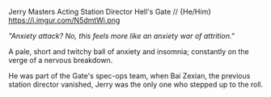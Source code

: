Jerry Masters
Acting Station Director
Hell's Gate //
{He/Him}
https://i.imgur.com/N5dmtWi.png

*"Anxiety attack? No, this feels more like an anxiety war of attrition."*

A pale, short and twitchy ball of anxiety and insomnia; constantly on the verge of a nervous breakdown.


He was part of the Gate's spec-ops team, when Bai Zexian, the previous station director vanished, Jerry was the only one who stepped up to the roll.
